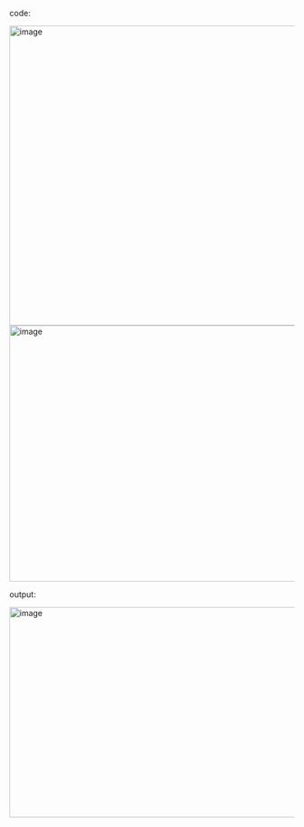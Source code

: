 code:

<img width="932" height="530" alt="image" src="https://github.com/user-attachments/assets/e712491c-6ad5-4c9a-880d-7e0c5d40abb5" />
<img width="829" height="453" alt="image" src="https://github.com/user-attachments/assets/15b8b946-6f8f-4c80-ba57-895857afba9f" />


output:


<img width="627" height="372" alt="image" src="https://github.com/user-attachments/assets/faba9c07-9af2-429a-b493-2e84b80aa8f2" />
